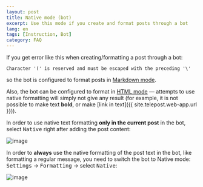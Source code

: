 ```yaml
---
layout: post
title: Native mode (bot)
excerpt: Use this mode if you create and format posts through a bot
lang: en
tags: [Instruction, Bot]
category: FAQ
---
```


If you get error like this when creating/formatting a post through a bot:
```
Character '(' is reserved and must be escaped with the preceding '\'
```
so the bot is configured to format posts in [Markdown mode](https://core.telegram.org/bots/api#markdownv2-style).

Also, the bot can be configured to format in [HTML mode](https://core.telegram.org/bots/api#html-style) — attempts to use native formatting will simply not give any result (for example, it is not possible to make text **bold**, or make [link in text]({{ site.telepost.web-app.url }})).


In order to use native text formatting **only in the current post** in the bot, select <kbd>Native</kbd> right after adding the post content:

![image](https://user-images.githubusercontent.com/24430718/164975067-37ce77cc-0db4-414c-a776-6c4eafca9714.png)

In order to **always** use the native formatting of the post text in the bot, like formatting a regular message, you need to switch the bot to Native mode: <kbd>Settings</kbd> → <kbd>Formatting</kbd> → select <kbd>Native</kbd>:

![image](https://user-images.githubusercontent.com/24430718/164975146-8e0db81c-30b7-45a9-a4bf-5d34c309d2b7.png)
